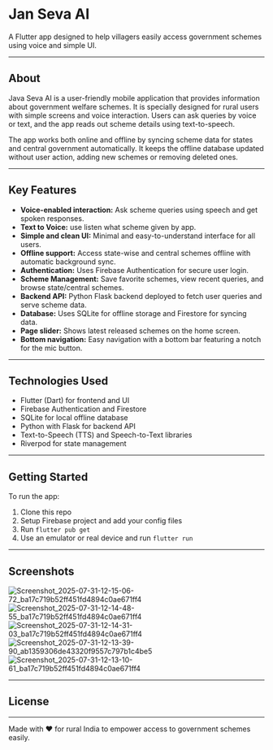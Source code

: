 # Jan Seva AI

A Flutter app designed to help villagers easily access government schemes using voice and simple UI.

---

## About

Java Seva AI is a user-friendly mobile application that provides information about government welfare schemes. It is specially designed for rural users with simple screens and voice interaction. Users can ask queries by voice or text, and the app reads out scheme details using text-to-speech.

The app works both online and offline by syncing scheme data for states and central government automatically. It keeps the offline database updated without user action, adding new schemes or removing deleted ones.

---

## Key Features

- **Voice-enabled interaction:** Ask scheme queries using speech and get spoken responses.
- **Text to Voice:** use listen what scheme given by app.
- **Simple and clean UI:** Minimal and easy-to-understand interface for all users.
- **Offline support:** Access state-wise and central schemes offline with automatic background sync.
- **Authentication:** Uses Firebase Authentication for secure user login.
- **Scheme Management:** Save favorite schemes, view recent queries, and browse state/central schemes.
- **Backend API:** Python Flask backend deployed to fetch user queries and serve scheme data.
- **Database:** Uses SQLite for offline storage and Firestore for syncing data.
- **Page slider:** Shows latest released schemes on the home screen.
- **Bottom navigation:** Easy navigation with a bottom bar featuring a notch for the mic button.

---

## Technologies Used

- Flutter (Dart) for frontend and UI
- Firebase Authentication and Firestore
- SQLite for local offline database
- Python with Flask for backend API
- Text-to-Speech (TTS) and Speech-to-Text libraries
- Riverpod for state management

---

## Getting Started

To run the app:

1. Clone this repo
2. Setup Firebase project and add your config files
3. Run `flutter pub get`
4. Use an emulator or real device and run `flutter run`

---

## Screenshots


![Screenshot_2025-07-31-12-15-06-72_ba17c719b52ff451fd4894c0ae671ff4](https://github.com/user-attachments/assets/73630218-767b-40f2-8ca0-7fcf7ca91801)
![Screenshot_2025-07-31-12-14-48-55_ba17c719b52ff451fd4894c0ae671ff4](https://github.com/user-attachments/assets/760c8e89-534a-4416-a627-e8c2438b3819)
![Screenshot_2025-07-31-12-14-31-03_ba17c719b52ff451fd4894c0ae671ff4](https://github.com/user-attachments/assets/495e3bf0-2fb9-4ef8-b195-89b9f4a008ec)
![Screenshot_2025-07-31-12-13-39-90_ab1359306de43320f9557c797b1c4be5](https://github.com/user-attachments/assets/78d3a259-21ad-4991-b0b8-2c74fbcc6b8c)
![Screenshot_2025-07-31-12-13-10-61_ba17c719b52ff451fd4894c0ae671ff4](https://github.com/user-attachments/assets/774d9e9a-e772-4de7-bb60-5127eacc988c)

---

## License


---

Made with ❤️ for rural India to empower access to government schemes easily.

